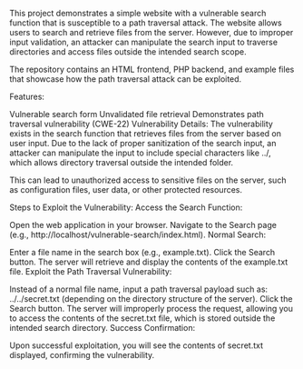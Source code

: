  This project demonstrates a simple website with a vulnerable search function that is susceptible to a path traversal attack. The website allows users to search and retrieve files from the server. However, due to improper input validation, an attacker can manipulate the search input to traverse directories and access files outside the intended search scope.

The repository contains an HTML frontend, PHP backend, and example files that showcase how the path traversal attack can be exploited.

Features:

Vulnerable search form
Unvalidated file retrieval
Demonstrates path traversal vulnerability (CWE-22)
Vulnerability Details:
The vulnerability exists in the search function that retrieves files from the server based on user input. Due to the lack of proper sanitization of the search input, an attacker can manipulate the input to include special characters like ../, which allows directory traversal outside the intended folder.

This can lead to unauthorized access to sensitive files on the server, such as configuration files, user data, or other protected resources.

Steps to Exploit the Vulnerability:
Access the Search Function:

Open the web application in your browser.
Navigate to the Search page (e.g., http://localhost/vulnerable-search/index.html).
Normal Search:

Enter a file name in the search box (e.g., example.txt).
Click the Search button.
The server will retrieve and display the contents of the example.txt file.
Exploit the Path Traversal Vulnerability:

Instead of a normal file name, input a path traversal payload such as:
../../secret.txt (depending on the directory structure of the server).
Click the Search button.
The server will improperly process the request, allowing you to access the contents of the secret.txt file, which is stored outside the intended search directory.
Success Confirmation:

Upon successful exploitation, you will see the contents of secret.txt displayed, confirming the vulnerability.
